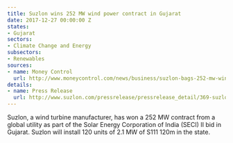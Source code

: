```yaml
---
title: Suzlon wins 252 MW wind power contract in Gujarat
date: 2017-12-27 00:00:00 Z
states:
- Gujarat
sectors:
- Climate Change and Energy
subsectors:
- Renewables
sources:
- name: Money Control
  url: http://www.moneycontrol.com/news/business/suzlon-bags-252-mw-wind-turbine-contract-in-gujarat-2464825.html
details:
- name: Press Release
  url: http://www.suzlon.com/pressrelease/pressrelease_detail/369-suzlon-receives-252-mw-wind-power-project-order-from-a-leading-global-utility-as-part-of-seci-ii-bid/2018
---
```


Suzlon, a wind turbine manufacturer, has won a 252 MW contract from a global utility as part of the Solar Energy Corporation of India (SECI) II bid in Gujarat. Suzlon will install 120 units of 2.1 MW of S111 120m in the state.
